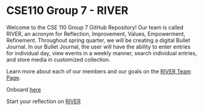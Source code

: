 
# CSE110 Group 7 - RIVER

Welcome to the CSE 110 Group 7 GitHub Repository!
Our team is called RIVER, an acronym for Reflection, Improvement, Values, Empowerment, Refinement. Throughout spring quarter, we will be creating a digital Bullet Journal. In our Bullet Journal, the user will have the ability to enter entries for individual day, view events in a weekly manner, search individual entries, and store media in customized collection.

Learn more about each of our members and our goals on the [RIVER Team Page](admin/team.md).

Onboard [here](onboard.md)

Start your reflection on [RIVER](https://cse110-w21-group7.github.io/cse110-SP21-group7/)
